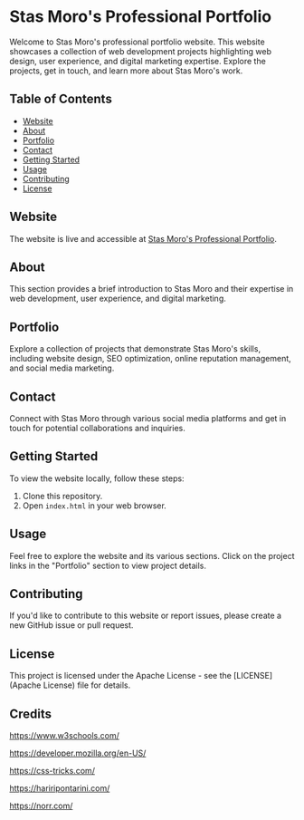 # Stas Moro's Professional Portfolio

Welcome to Stas Moro's professional portfolio website. This website showcases a collection of web development projects highlighting web design, user experience, and digital marketing expertise. Explore the projects, get in touch, and learn more about Stas Moro's work.

## Table of Contents
- [Website](#website)
- [About](#about)
- [Portfolio](#portfolio)
- [Contact](#contact)
- [Getting Started](#getting-started)
- [Usage](#usage)
- [Contributing](#contributing)
- [License](#license)

## Website
The website is live and accessible at [Stas Moro's Professional Portfolio](https://stas-cell-max.github.io/SM_professional-portfolio/).

## About
This section provides a brief introduction to Stas Moro and their expertise in web development, user experience, and digital marketing.

## Portfolio
Explore a collection of projects that demonstrate Stas Moro's skills, including website design, SEO optimization, online reputation management, and social media marketing.

## Contact
Connect with Stas Moro through various social media platforms and get in touch for potential collaborations and inquiries.

## Getting Started
To view the website locally, follow these steps:

1. Clone this repository.
2. Open `index.html` in your web browser.

## Usage
Feel free to explore the website and its various sections. Click on the project links in the "Portfolio" section to view project details.

## Contributing
If you'd like to contribute to this website or report issues, please create a new GitHub issue or pull request.

## License
This project is licensed under the Apache License  - see the [LICENSE](Apache License) file for details.

## Credits

https://www.w3schools.com/

https://developer.mozilla.org/en-US/

https://css-tricks.com/

https://hariripontarini.com/

https://norr.com/

